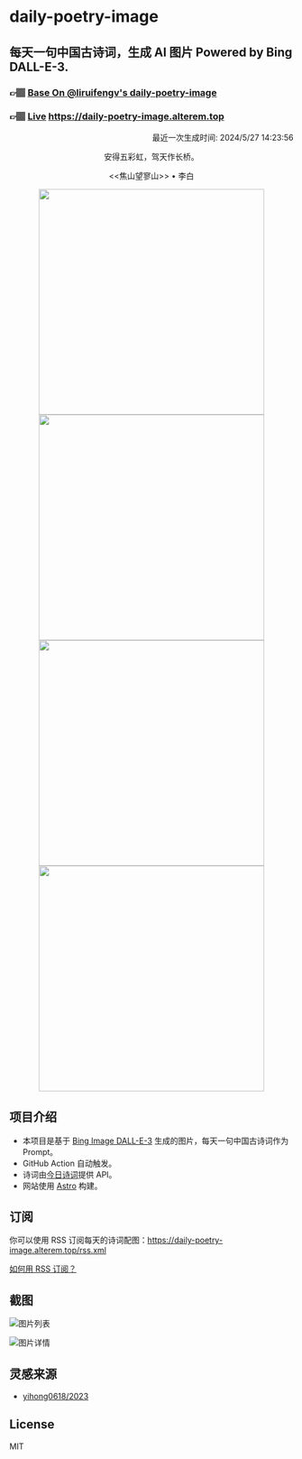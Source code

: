 
# daily-poetry-image

## 每天一句中国古诗词，生成 AI 图片 Powered by Bing DALL-E-3.

### 👉🏽 [Base On @liruifengv's daily-poetry-image](https://github.com/liruifengv/daily-poetry-image)

### 👉🏽 [Live](https://daily-poetry-image.alterem.top/) https://daily-poetry-image.alterem.top

<p align="right">
  最近一次生成时间: 2024/5/27 14:23:56
</p>
<p align="center">
安得五彩虹，驾天作长桥。
</p>
<p align="center">
<<焦山望寥山>> • 李白
</p>
<p align="center">
<img src="https://tse2.mm.bing.net/th/id/OIG2.VzmPbrlOVfH_HimqlRvl" height="400" width="400" />
<img src="https://tse2.mm.bing.net/th/id/OIG2.9QyvM.4dz3rnD4kbumLH" height="400" width="400" />
<img src="https://tse3.mm.bing.net/th/id/OIG2.aph84zk.4RiulrmpK4C4" height="400" width="400" />
<img src="https://tse3.mm.bing.net/th/id/OIG2.Dv32LnRVH.2N70PA931a" height="400" width="400" />
</p>

## 项目介绍

-   本项目是基于 [Bing Image DALL-E-3](https://www.bing.com/images/create) 生成的图片，每天一句中国古诗词作为 Prompt。
-   GitHub Action 自动触发。
-   诗词由[今日诗词](https://www.jinrishici.com/)提供 API。
-   网站使用 [Astro](https://astro.build) 构建。

## 订阅

你可以使用 RSS 订阅每天的诗词配图：https://daily-poetry-image.alterem.top/rss.xml

[如何用 RSS 订阅？](https://zhuanlan.zhihu.com/p/55026716)

## 截图

![图片列表](./screenshots/Snipaste_2023-12-28_21-00-26.png)

![图片详情](./screenshots/Snipaste_2023-12-28_21-00-53.png)

## 灵感来源

-   [yihong0618/2023](https://github.com/yihong0618/2023)

## License

MIT
